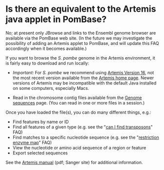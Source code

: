 # Is there an equivalent to the Artemis java applet in PomBase?
<!-- pombase_categories: Finding data,Tools and resources -->

No; at present only JBrowse and links to the Ensembl genome browser
are available via the PomBase web site. (In the future we may
investigate the possibility of adding an Artemis applet to PomBase,
and will update this FAQ accordingly when it becomes available.)

If you want to browse the *S. pombe* genome in the Artemis environment,
it is fairly easy to download and run locally:

-    *Important:* For *S. pombe* we recommend using [Artemis Version 16](ftp://ftp.sanger.ac.uk/pub/resources/software/artemis/v16/),
     not the most recent version available from the [Artemis home
     page](http://www.sanger.ac.uk/science/tools/artemis). Newer
     versions of Artemis may be incompatible with the default Java
     installed on some computers, especially Macs.

-   Read in the chromosome contig files available from the [Genome sequences](/downloads/genome-datasets) page. (You can read
    in one or more files in a session.)

Once you have loaded the file(s), you can do many different things,
e.g.:

-   Find features by name or ID
-   Find all features of a given type (e.g. see the "[can I find transposons](/faq/how-can-i-find-transposons-s.-pombe-genome)" FAQ)
-   Find matches to a specific nucleotide sequence (e.g. see the 
    "[restriction enzyme map](/faq/can-i-generate-comprehensive-restriction-enzyme-map-genome-pombase)" FAQ)
-   View the nucleotide or amino acid sequence of a region or feature
-   Export selected sequences

See the [Artemis manual](ftp://ftp.sanger.ac.uk/pub/resources/software/artemis/artemis.pdf) (pdf;
Sanger site) for additional information.


